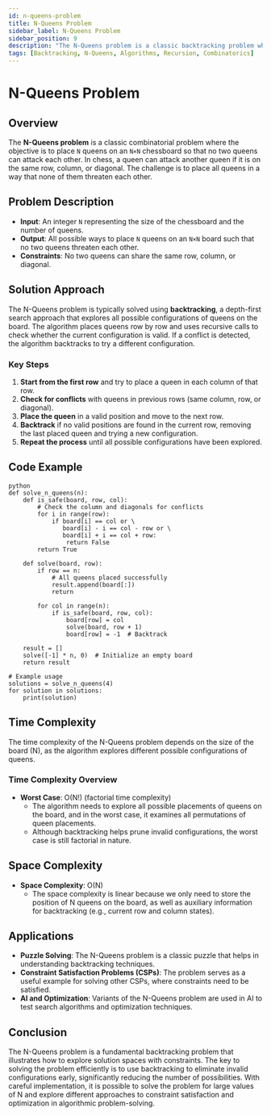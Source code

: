 ```yaml
---
id: n-queens-problem
title: N-Queens Problem
sidebar_label: N-Queens Problem
sidebar_position: 9
description: "The N-Queens problem is a classic backtracking problem where the objective is to place N queens on an N×N chessboard such that no two queens threaten each other."
tags: [Backtracking, N-Queens, Algorithms, Recursion, Combinatorics]
---
```


# N-Queens Problem

## Overview
The **N-Queens problem** is a classic combinatorial problem where the objective is to place `N` queens on an `N×N` chessboard so that no two queens can attack each other. In chess, a queen can attack another queen if it is on the same row, column, or diagonal. The challenge is to place all queens in a way that none of them threaten each other.

## Problem Description
- **Input**: An integer `N` representing the size of the chessboard and the number of queens.
- **Output**: All possible ways to place `N` queens on an `N×N` board such that no two queens threaten each other.
- **Constraints**: No two queens can share the same row, column, or diagonal.

## Solution Approach
The N-Queens problem is typically solved using **backtracking**, a depth-first search approach that explores all possible configurations of queens on the board. The algorithm places queens row by row and uses recursive calls to check whether the current configuration is valid. If a conflict is detected, the algorithm backtracks to try a different configuration.

### Key Steps
1. **Start from the first row** and try to place a queen in each column of that row.
2. **Check for conflicts** with queens in previous rows (same column, row, or diagonal).
3. **Place the queen** in a valid position and move to the next row.
4. **Backtrack** if no valid positions are found in the current row, removing the last placed queen and trying a new configuration.
5. **Repeat the process** until all possible configurations have been explored.

## Code Example

```
python
def solve_n_queens(n):
    def is_safe(board, row, col):
        # Check the column and diagonals for conflicts
        for i in range(row):
            if board[i] == col or \
               board[i] - i == col - row or \
               board[i] + i == col + row:
                return False
        return True
    
    def solve(board, row):
        if row == n:
            # All queens placed successfully
            result.append(board[:])
            return
        
        for col in range(n):
            if is_safe(board, row, col):
                board[row] = col
                solve(board, row + 1)
                board[row] = -1  # Backtrack
    
    result = []
    solve([-1] * n, 0)  # Initialize an empty board
    return result

# Example usage
solutions = solve_n_queens(4)
for solution in solutions:
    print(solution)
```
## Time Complexity

The time complexity of the N-Queens problem depends on the size of the board (N), as the algorithm explores different possible configurations of queens.

### Time Complexity Overview
- **Worst Case**: O(N!) (factorial time complexity)
  - The algorithm needs to explore all possible placements of queens on the board, and in the worst case, it examines all permutations of queen placements.
  - Although backtracking helps prune invalid configurations, the worst case is still factorial in nature.

## Space Complexity
- **Space Complexity**: O(N)
  - The space complexity is linear because we only need to store the position of N queens on the board, as well as auxiliary information for backtracking (e.g., current row and column states).

## Applications
- **Puzzle Solving**: The N-Queens problem is a classic puzzle that helps in understanding backtracking techniques.
- **Constraint Satisfaction Problems (CSPs)**: The problem serves as a useful example for solving other CSPs, where constraints need to be satisfied.
- **AI and Optimization**: Variants of the N-Queens problem are used in AI to test search algorithms and optimization techniques.

## Conclusion
The N-Queens problem is a fundamental backtracking problem that illustrates how to explore solution spaces with constraints. The key to solving the problem efficiently is to use backtracking to eliminate invalid configurations early, significantly reducing the number of possibilities. With careful implementation, it is possible to solve the problem for large values of N and explore different approaches to constraint satisfaction and optimization in algorithmic problem-solving.

